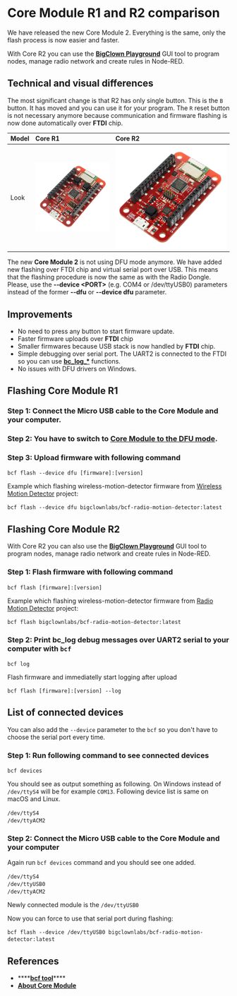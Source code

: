 # Core Module R1 and R2 comparison

We have released the new Core Module 2. Everything is the same, only the flash process is now easier and faster.

With Core R2 you can use the [**BigClown Playground**](https://www.bigclown.com/doc/basics/quick-start-guide/) GUI tool to program nodes, manage radio network and create rules in Node-RED.

## Technical and visual differences

The most significant change is that R2 has only single button. This is the `B` button. It has moved and you can use it for your program. The `R` reset button is not necessary anymore because communication and firmware flashing is now done automatically over **FTDI** chip.

| Model | Core R1 | Core R2 |
| :--- | :--- | :--- |
| Look | ![](../.gitbook/assets/_hardware_core-module-1-and-2-comparsion_core-module-1.png) | ![](../.gitbook/assets/_hardware_core-module-1-and-2-comparsion_core-module-2.png) |

The new **Core Module 2** is not using DFU mode anymore. We have added new flashing over FTDI chip and virtual serial port over USB. This means that the flashing procedure is now the same as with the Radio Dongle. Please, use the **--device &lt;PORT&gt;** \(e.g. COM4 or /dev/ttyUSB0\) parameters instead of the former **--dfu** or **--device dfu** parameter.

## Improvements

* No need to press any button to start firmware update.
* Faster firmware uploads over **FTDI** chip
* Smaller firmwares because USB stack is now handled by **FTDI** chip.
* Simple debugging over serial port. The UART2 is connected to the FTDI so you can use [**bc\_log\_\***](http://sdk.bigclown.com/group__bc__log.html) functions.
* No issues with DFU drivers on Windows.

## Flashing Core Module R1

### Step 1: Connect the Micro USB cable to the Core Module and your computer.

### Step 2: You have to switch to [Core Module to the DFU mode](../firmware/toolchain-guide.md#switching-core-module-into-dfu-mode).

### Step 3: Upload firmware with following command

```text
bcf flash --device dfu [firmware]:[version]
```

Example which flashing wireless-motion-detector firmware from [Wireless Motion Detector](https://www.bigclown.com/doc/projects/radio-motion-detector/) project:

```text
bcf flash --device dfu bigclownlabs/bcf-radio-motion-detector:latest
```

## Flashing Core Module R2

With Core R2 you can also use the [**BigClown Playground**](https://www.bigclown.com/doc/basics/quick-start-guide/) GUI tool to program nodes, manage radio network and create rules in Node-RED.

### Step 1: Flash firmware with following command

```text
bcf flash [firmware]:[version]
```

Example which flashing wireless-motion-detector firmware from [Radio Motion Detector](https://www.bigclown.com/doc/projects/radio-motion-detector/) project:

```text
bcf flash bigclownlabs/bcf-radio-motion-detector:latest
```

### Step 2: Print bc\_log debug messages over UART2 serial to your computer with `bcf`

```text
bcf log
```

Flash firmware and immediatelly start logging after upload

```text
bcf flash [firmware]:[version] --log
```

## List of connected devices

You can also add the `--device` parameter to the `bcf` so you don't have to choose the serial port every time.

### Step 1: Run following command to see connected devices

```text
bcf devices
```

You should see as output something as following. On Windows instead of `/dev/ttyS4` will be for example `COM13`. Following device list is same on macOS and Linux.

`/dev/ttyS4`   
`/dev/ttyACM2`

### Step 2: Connect the Micro USB cable to the Core Module and your computer

Again run `bcf devices` command and you should see one added.

`/dev/ttyS4`   
`/dev/ttyUSB0`   
`/dev/ttyACM2`

Newly connected module is the `/dev/ttyUSB0`

Now you can force to use that serial port during flashing:

```text
bcf flash --device /dev/ttyUSB0 bigclownlabs/bcf-radio-motion-detector:latest
```

## References

* \*\*\*\*[**bcf tool**](../firmware/toolchain-guide.md)\*\*\*\*
* [**About Core Module**](https://www.bigclown.com/doc/hardware/about-core-module/)


